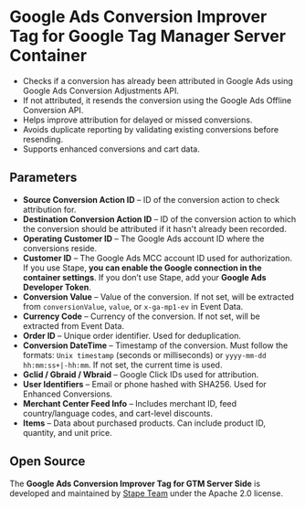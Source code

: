 # Google Ads Conversion Improver Tag for Google Tag Manager Server Container

- Checks if a conversion has already been attributed in Google Ads using Google Ads Conversion Adjustments API.
- If not attributed, it resends the conversion using the Google Ads Offline Conversion API.
- Helps improve attribution for delayed or missed conversions.
- Avoids duplicate reporting by validating existing conversions before resending.
- Supports enhanced conversions and cart data.

## Parameters

- **Source Conversion Action ID** – ID of the conversion action to check attribution for.
- **Destination Conversion Action ID** – ID of the conversion action to which the conversion should be attributed if it hasn't already been recorded.
- **Operating Customer ID** – The Google Ads account ID where the conversions reside.
- **Customer ID** – The Google Ads MCC account ID used for authorization.
If you use Stape, **you can enable the Google connection in the container settings**. If you don’t use Stape, add your **Google Ads Developer Token**.
- **Conversion Value** – Value of the conversion. If not set, will be extracted from `conversionValue`, `value`, or `x-ga-mp1-ev` in Event Data.
- **Currency Code** – Currency of the conversion. If not set, will be extracted from Event Data.
- **Order ID** – Unique order identifier. Used for deduplication.
- **Conversion DateTime** – Timestamp of the conversion. Must follow the formats: `Unix timestamp` (seconds or milliseconds) or `yyyy-mm-dd hh:mm:ss+|-hh:mm`. If not set, the current time is used.
- **Gclid / Gbraid / Wbraid** – Google Click IDs used for attribution.
- **User Identifiers** – Email or phone hashed with SHA256. Used for Enhanced Conversions.
- **Merchant Center Feed Info** – Includes merchant ID, feed country/language codes, and cart-level discounts.
- **Items** – Data about purchased products. Can include product ID, quantity, and unit price.

## Open Source

The **Google Ads Conversion Improver Tag for GTM Server Side** is developed and maintained by [Stape Team](https://stape.io/) under the Apache 2.0 license.